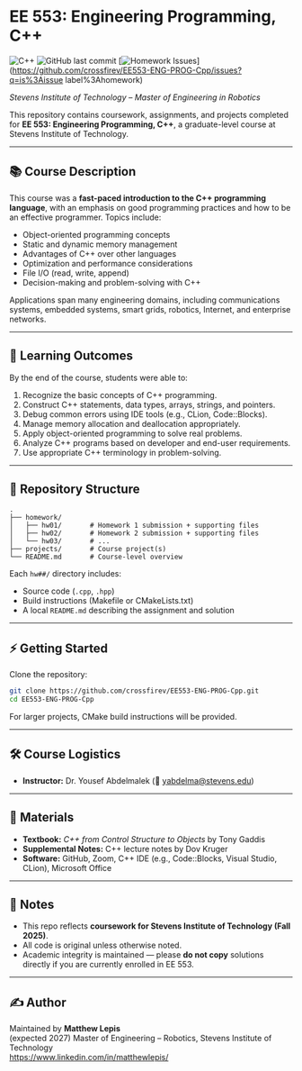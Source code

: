 # EE 553: Engineering Programming, C++  
![C++](https://img.shields.io/badge/language-C++17-blue.svg)
![GitHub last commit](https://img.shields.io/github/last-commit/crossfirev/EE553-ENG-PROG-Cpp)
[![Homework Issues](https://img.shields.io/badge/issues-homework-5319e7)](https://github.com/crossfirev/EE553-ENG-PROG-Cpp/issues?q=is%3Aissue label%3Ahomework)

*Stevens Institute of Technology – Master of Engineering in Robotics*  

This repository contains coursework, assignments, and projects completed for **EE 553: Engineering Programming, C++**, a graduate-level course at Stevens Institute of Technology.  

---

## 📚 Course Description
This course was a **fast-paced introduction to the C++ programming language**, with an emphasis on good programming practices and how to be an effective programmer. Topics include:  
- Object-oriented programming concepts  
- Static and dynamic memory management  
- Advantages of C++ over other languages  
- Optimization and performance considerations  
- File I/O (read, write, append)  
- Decision-making and problem-solving with C++  

Applications span many engineering domains, including communications systems, embedded systems, smart grids, robotics, Internet, and enterprise networks.  

---

## 🎯 Learning Outcomes
By the end of the course, students were able to:  
1. Recognize the basic concepts of C++ programming.  
2. Construct C++ statements, data types, arrays, strings, and pointers.  
3. Debug common errors using IDE tools (e.g., CLion, Code::Blocks).  
4. Manage memory allocation and deallocation appropriately.  
5. Apply object-oriented programming to solve real problems.  
6. Analyze C++ programs based on developer and end-user requirements.  
7. Use appropriate C++ terminology in problem-solving.  

---

## 📂 Repository Structure
```text
.
├── homework/       
│   ├── hw01/       # Homework 1 submission + supporting files
│   ├── hw02/       # Homework 2 submission + supporting files
│   └── hw03/       # ...
├── projects/       # Course project(s)
└── README.md       # Course-level overview
```

Each `hw##/` directory includes:  
- Source code (`.cpp`, `.hpp`)  
- Build instructions (Makefile or CMakeLists.txt)  
- A local `README.md` describing the assignment and solution  

---

## ⚡ Getting Started
Clone the repository:  
```bash
git clone https://github.com/crossfirev/EE553-ENG-PROG-Cpp.git
cd EE553-ENG-PROG-Cpp
```

<!-- Compile using `g++` (or your compiler of choice):  
```bash
g++ -std=c++17 -Wall -Wextra -o program main.cpp
./program
``` -->

For larger projects, CMake build instructions will be provided.  

---

## 🛠 Course Logistics
- **Instructor:** Dr. Yousef Abdelmalek (📧 yabdelma@stevens.edu)

---

## 📖 Materials
- **Textbook:** *C++ from Control Structure to Objects* by Tony Gaddis  
- **Supplemental Notes:** C++ lecture notes by Dov Kruger  
- **Software:** GitHub, Zoom, C++ IDE (e.g., Code::Blocks, Visual Studio, CLion), Microsoft Office 

---

## 📖 Notes
- This repo reflects **coursework for Stevens Institute of Technology (Fall 2025)**.  
- All code is original unless otherwise noted.  
- Academic integrity is maintained — please **do not copy** solutions directly if you are currently enrolled in EE 553.  

---

## ✍️ Author
Maintained by **Matthew Lepis**  
(expected 2027) Master of Engineering – Robotics, Stevens Institute of Technology  
https://www.linkedin.com/in/matthewlepis/ 
